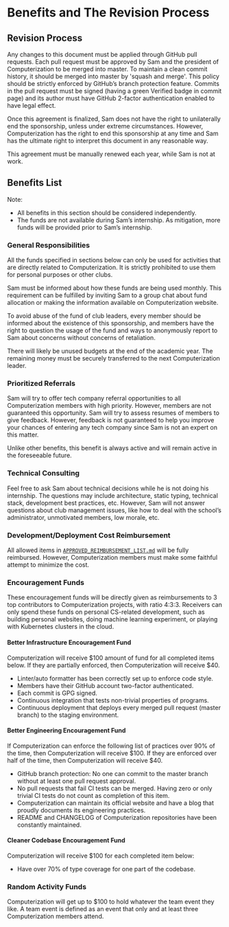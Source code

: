 # Benefits and The Revision Process

## Revision Process

Any changes to this document must be applied through GitHub pull requests.
Each pull request must be approved by Sam and the president of Computerization to be merged into
master.
To maintain a clean commit history, it should be merged into master by 'squash and merge'.
This policy should be strictly enforced by GitHub’s branch protection feature.
Commits in the pull request must be signed (having a green Verified badge in commit page) and its
author must have GitHub 2-factor authentication enabled to have legal effect.

Once this agreement is finalized, Sam does not have the right to unilaterally end the sponsorship,
unless under extreme circumstances. However, Computerization has the right to end this sponsorship
at any time and Sam has the ultimate right to interpret this document in any reasonable way.

This agreement must be manually renewed each year, while Sam is not at work.

## Benefits List

Note:

- All benefits in this section should be considered independently.
- The funds are not available during Sam’s internship. As mitigation, more funds will be provided
  prior to Sam’s internship.

### General Responsibilities

All the funds specified in sections below can only be used for activities that are directly related
to Computerization. It is strictly prohibited to use them for personal purposes or other clubs.

Sam must be informed about how these funds are being used monthly. This requirement can be fulfilled
by inviting Sam to a group chat about fund allocation or making the information available on
Computerization website.

To avoid abuse of the fund of club leaders, every member should be informed about the existence of
this sponsorship, and members have the right to question the usage of the fund and ways to
anonymously report to Sam about concerns without concerns of retaliation.

There will likely be unused budgets at the end of the academic year. The remaining money must be
securely transferred to the next Computerization leader.

### Prioritized Referrals

Sam will try to offer tech company referral opportunities to all Computerization members with high
priority. However, members are not guaranteed this opportunity. Sam will try to assess resumes of
members to give feedback. However, feedback is not guaranteed to help you improve your chances of
entering any tech company since Sam is not an expert on this matter.

Unlike other benefits, this benefit is always active and will remain active in the foreseeable
future.

### Technical Consulting

Feel free to ask Sam about technical decisions while he is not doing his internship. The questions
may include architecture, static typing, technical stack, development best practices, etc. However,
Sam will not answer questions about club management issues, like how to deal with the school’s
administrator, unmotivated members, low morale, etc.

### Development/Deployment Cost Reimbursement

All allowed items in [`APPROVED_REIMBURSEMENT_LIST.md`](./APPROVED_REIMBURSEMENT_LIST.md) will be
fully reimbursed. However, Computerization members must make some faithful attempt to minimize the
cost.

### Encouragement Funds

These encouragement funds will be directly given as reimbursements to 3 top contributors to
Computerization projects, with ratio 4:3:3. Receivers can only spend these funds on personal
CS-related development, such as building personal websites, doing machine learning experiment, or
playing with Kubernetes clusters in the cloud.

#### Better Infrastructure Encouragement Fund

Computerization will receive $100 amount of fund for all completed items below. If they are partially
enforced, then Computerization will receive $40.

- Linter/auto formatter has been correctly set up to enforce code style.
- Members have their GitHub account two-factor authenticated.
- Each commit is GPG signed.
- Continuous integration that tests non-trivial properties of programs.
- Continuous deployment that deploys every merged pull request (master branch) to the staging
  environment.

#### Better Engineering Encouragement Fund

If Computerization can enforce the following list of practices over 90% of the time, then
Computerization will receive $100. If they are enforced over half of the time, then Computerization
will receive $40.

- GitHub branch protection: No one can commit to the master branch without at least one pull request
  approval.
- No pull requests that fail CI tests can be merged. Having zero or only trivial CI tests do not
  count as completion of this item.
- Computerization can maintain its official website and have a blog that proudly documents its
  engineering practices.
- README and CHANGELOG of Computerization repositories have been constantly maintained.

#### Cleaner Codebase Encouragement Fund

Computerization will receive $100 for each completed item below:

- Have over 70% of type coverage for one part of the codebase.

### Random Activity Funds

Computerization will get up to $100 to hold whatever the team event they like. A team event is
defined as an event that only and at least three Computerization members attend.
